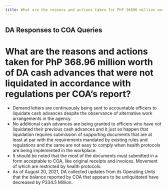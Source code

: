 ```yaml
---
title: What are the reasons and actions taken for PhP 36896 million worth of DA cash advances that were not liquidated in accordance with regulations per COA’s report
---
```


## DA Responses to COA Queries

# What are the reasons and actions taken for PhP 368.96 million worth of DA cash advances that were not liquidated in accordance with regulations per COA’s report?


 - Demand letters are continuously being sent to accountable officers to liquidate cash advances despite the observance of alternative work arrangements in the agency.
 - No additional cash advances are being granted to officers who have not liquidated their previous cash advances and it just so happen that liquidation requires submission of supporting documents that are at least at par with the requirements mandated by existing rules and regulations and the same are not easy to comply when health protocols are being implemented in the workplace.
 - It should be noted that the most of the documents must submitted in a form acceptable to COA, like original receipts and invoices. Movement of which are restricted by health protocols. 
 - As of August 20, 2021, DA collected updates from its Operating Units that the balance reported by COA that appears to be unliquidated have decreased by P334.5 Million.
